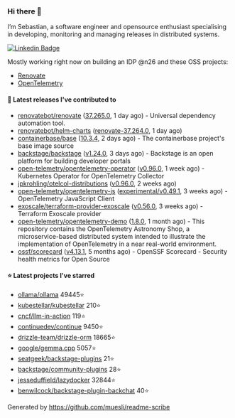 ### Hi there 👋

I’m Sebastian, a software engineer and opensource enthusiast specialising in developing, monitoring and managing releases in distributed systems.    

[![Linkedin Badge](https://img.shields.io/badge/-LinkedIn-blue?style=flat&logo=Linkedin&logoColor=white&link=https://www.linkedin.com/in/sebastian-poxhofer/)](https://www.linkedin.com/in/sebastian-poxhofer/)

Mostly working right now on building an IDP @n26 and these OSS projects:
- [Renovate](https://github.com/renovatebot/renovate)
- [OpenTelemetry](https://github.com/open-telemetry)



#### 🚀 Latest releases I've contributed to

- [renovatebot/renovate](https://github.com/renovatebot/renovate) ([37.265.0](https://github.com/renovatebot/renovate/releases/tag/37.265.0), 1 day ago) - Universal dependency automation tool.
- [renovatebot/helm-charts](https://github.com/renovatebot/helm-charts) ([renovate-37.264.0](https://github.com/renovatebot/helm-charts/releases/tag/renovate-37.264.0), 1 day ago)
- [containerbase/base](https://github.com/containerbase/base) ([10.3.4](https://github.com/containerbase/base/releases/tag/10.3.4), 2 days ago) - The containerbase project&#39;s base image source
- [backstage/backstage](https://github.com/backstage/backstage) ([v1.24.0](https://github.com/backstage/backstage/releases/tag/v1.24.0), 3 days ago) - Backstage is an open platform for building developer portals
- [open-telemetry/opentelemetry-operator](https://github.com/open-telemetry/opentelemetry-operator) ([v0.96.0](https://github.com/open-telemetry/opentelemetry-operator/releases/tag/v0.96.0), 1 week ago) - Kubernetes Operator for OpenTelemetry Collector
- [jpkrohling/otelcol-distributions](https://github.com/jpkrohling/otelcol-distributions) ([v0.96.0](https://github.com/jpkrohling/otelcol-distributions/releases/tag/v0.96.0), 2 weeks ago)
- [open-telemetry/opentelemetry-js](https://github.com/open-telemetry/opentelemetry-js) ([experimental/v0.49.1](https://github.com/open-telemetry/opentelemetry-js/releases/tag/experimental/v0.49.1), 3 weeks ago) - OpenTelemetry JavaScript Client
- [exoscale/terraform-provider-exoscale](https://github.com/exoscale/terraform-provider-exoscale) ([v0.56.0](https://github.com/exoscale/terraform-provider-exoscale/releases/tag/v0.56.0), 3 weeks ago) - Terraform Exoscale provider
- [open-telemetry/opentelemetry-demo](https://github.com/open-telemetry/opentelemetry-demo) ([1.8.0](https://github.com/open-telemetry/opentelemetry-demo/releases/tag/1.8.0), 1 month ago) - This repository contains the OpenTelemetry Astronomy Shop, a microservice-based distributed system intended to illustrate the implementation of OpenTelemetry in a near real-world environment.
- [ossf/scorecard](https://github.com/ossf/scorecard) ([v4.13.1](https://github.com/ossf/scorecard/releases/tag/v4.13.1), 5 months ago) - OpenSSF Scorecard - Security health metrics for Open Source

#### ⭐ Latest projects I've starred

- [ollama/ollama](https://github.com/ollama/ollama) 49445⭐
- [kubestellar/kubestellar](https://github.com/kubestellar/kubestellar) 210⭐
- [cncf/llm-in-action](https://github.com/cncf/llm-in-action) 119⭐
- [continuedev/continue](https://github.com/continuedev/continue) 9450⭐
- [drizzle-team/drizzle-orm](https://github.com/drizzle-team/drizzle-orm) 18665⭐
- [google/gemma.cpp](https://github.com/google/gemma.cpp) 5057⭐
- [seatgeek/backstage-plugins](https://github.com/seatgeek/backstage-plugins) 21⭐
- [backstage/community-plugins](https://github.com/backstage/community-plugins) 28⭐
- [jesseduffield/lazydocker](https://github.com/jesseduffield/lazydocker) 32844⭐
- [benwilcock/backstage-plugin-backchat](https://github.com/benwilcock/backstage-plugin-backchat) 40⭐



Generated by https://github.com/muesli/readme-scribe
